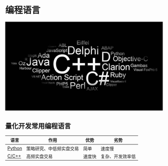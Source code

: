 # 编程语言
![](../static/programming-languages.png)

## 量化开发常用编程语言

|  语言   | 作用  |  优势  | 劣势  |
|  ----  | ----  |  ----  | ----  |
|  [Python](./python/README.md)   | 策略研究、中低频实盘交易  |  简单  | 速度慢  |
|  [C/C++](#python)   | 高频实盘交易  |  速度快  | 复杂、开发效率低  |
